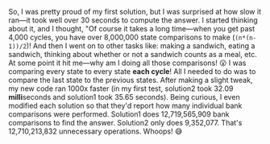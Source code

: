 So, I was pretty proud of my first solution, but I was surprised at how slow it ran—it took well over 30 seconds to compute the answer. I started thinking about it, and I thought, "Of course it takes a long time—when you get past 4,000 cycles, you have over 8,000,000 state comparisons to make (`(n*(n-1))/2`)! And then I went on to other tasks like: making a sandwich, eating a sandwich, thinking about whether or not a sandwich counts as a meal, etc. At some point it hit me—why am I doing all those comparisons! 😮 I was comparing every state to every state **each cycle**! All I needed to do was to compare the last state to the previous states. After making a slight tweak, my new code ran 1000x faster (in my first test, solution2 took 32.09 **milli**seconds and solution1 took 35.65 seconds). Being curious, I even modified each solution so that they'd report how many individual bank comparisons were performed. Solution1 does 12,719,565,909 bank comparisons to find the answer. Solution2 only does 9,352,077. That's 12,710,213,832 unnecessary operations. Whoops! 😅

